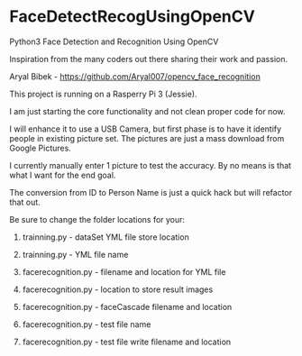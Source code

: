 # FaceDetectRecogUsingOpenCV
Python3 Face Detection and Recognition Using OpenCV

Inspiration from the many coders out there sharing their work and passion.

Aryal Bibek - https://github.com/Aryal007/opencv_face_recognition

This project is running on a Rasperry Pi 3 (Jessie).

I am just starting the core functionality and not clean proper code for now.

I will enhance it to use a USB Camera, but first phase is to have it identify people in existing picture set.
The pictures are just a mass download from Google Pictures.

I currently manually enter 1 picture to test the accuracy.  By no means is that what I want for the end goal.

The conversion from ID to Person Name is just a quick hack but will refactor that out.

Be sure to change the folder locations for your:

1. trainning.py - dataSet YML file store location

2. trainning.py - YML file name

3. facerecognition.py - filename and location for YML file

4. facerecognition.py - location to store result images

5. facerecognition.py - faceCascade filename and location

6. facerecognition.py - test file name

7. facerecognition.py - test file write filename and location
